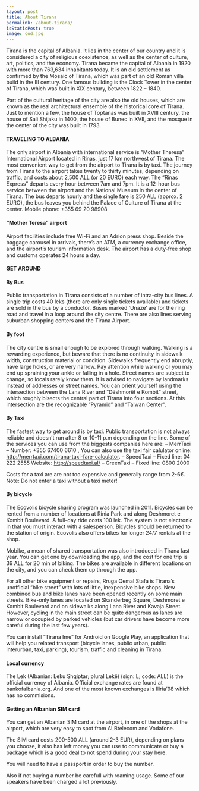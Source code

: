 ```yaml
---
layout: post
title: About Tirana
permalink: /about-tirana/
isStaticPost: true
image: cod.jpg
---
```




Tirana is the capital of Albania. It lies in the center of our country and it is considered a city of religious coexistence, as well as the center of culture, art, politics, and the economy. Tirana became the capital of Albania in 1920 with more than 763,634 inhabitants today. It is an old settlement as confirmed by the Mosaic of Tirana, which was part of an old Roman villa build in the III century. One famous building is the Clock Tower in the center of Tirana, which was built in XIX century, between 1822 – 1840.

Part of the cultural heritage of the city are also the old houses, which are known as the real architectural ensemble of the historical core of Tirana. Just to mention a few, the house of Toptanas was built in XVIII century, the house of Sali Shijaku in 1400, the house of Bunec in XVII, and the mosque in the center of the city was built in 1793.

#### TRAVELING TO ALBANIA

The only airport in Albania with international service is “Mother Theresa” International Airport located in Rinas, just 17 km northwest of Tirana. The most convenient way to get from the airport to Tirana is by taxi. The journey from Tirana to the airport takes twenty to thirty minutes, depending on traffic, and costs about 2,500 ALL (or 20 EURO) each way. The “Rinas Express” departs every hour between 7am and 7pm. It is a 12-hour bus service between the airport and the National Museum in the center of Tirana. The bus departs hourly and the single fare is 250 ALL (approx. 2 EURO), the bus leaves you behind the Palace of Culture of Tirana at the center. Mobile phone: +355 69 20 98908

#### “Mother Teresa” airport

Airport facilities include free Wi-Fi and an Adrion press shop. Beside the baggage carousel in arrivals, there’s an ATM, a currency exchange office, and the airport’s tourism information desk. The airport has a duty-free shop and customs operates 24 hours a day.

#### GET AROUND

#### By Bus

Public transportation in Tirana consists of a number of intra-city bus lines. A single trip costs 40 leks (there are only single tickets available) and tickets are sold in the bus by a conductor. Buses marked ‘Unaze’ are for the ring road and travel in a loop around the city centre. There are also lines serving suburban shopping centers and the Tirana Airport.

#### By foot

The city centre is small enough to be explored through walking. Walking is a rewarding experience, but beware that there is no continuity in sidewalk width, construction material or condition. Sidewalks frequently end abruptly, have large holes, or are very narrow. Pay attention while walking or you may end up spraining your ankle or falling in a hole. Street names are subject to change, so locals rarely know them. It is advised to navigate by landmarks instead of addresses or street names. You can orient yourself using the intersection between the Lana River and “Dëshmorët e Kombit” street, which roughly bisects the central part of Tirana into four sections. At this intersection are the recognizable “Pyramid” and “Taiwan Center”.

####   By Taxi

The fastest way to get around is by taxi. Public transportation is not always reliable and doesn’t run after 8 or 10-11 p.m depending on the line. Some of the services you can use from the biggests companies here are:
– MerrTaxi – Number: +355 67400 6610 , You can also use the taxi fair calulator online: http://merrtaxi.com/tirana-taxi-fare-calculator.
– SpeedTaxi – Fixed line: 04 222 2555 Website: http://speedtaxi.al/
– GreenTaxi – Fixed line: 0800 2000

Costs for a taxi are are not too expensive and generally range from 2-6€.
Note: Do not enter a taxi without a taxi meter!

####   By bicycle

The Ecovolis bicycle sharing program was launched in 2011. Bicycles can be rented from a number of locations at Rinia Park and along Deshmoret e Kombit Boulevard. A full-day ride costs 100 lek. The system is not electronic in that you must interact with a salesperson. Bicycles should be returned to the station of origin. Ecovolis also offers bikes for longer 24/7 rentals at the shop.

Mobike, a mean of shared transportation was also introduced in Tirana last year. You can get one by downloading the app, and the cost for one trip is 39 ALL for 20 min of biking. The bikes are available in different locations on the city, and you can check them up through the app.

For all other bike equipment or repairs, Rruga Qemal Stafa is Tirana’s unofficial “bike street” with lots of little, inexpensive bike shops. New combined bus and bike lanes have been opened recently on some main streets. Bike-only lanes are located on Skanderbeg Square, Deshmoret e Kombit Boulevard and on sidewalks along Lana River and Kavaja Street. However, cycling in the main street can be quite dangerous as lanes are narrow or occupied by parked vehicles (but car drivers have become more careful during the last few years).

You can install “Tirana Ime” for Android on Google Play, an application that will help you related transport (bicycle lanes, public urban, public interurban, taxi, parking), tourism, traffic and cleaning in Tirana.

####  Local currency

The Lek (Albanian: Leku Shqiptar; plural Lekë) (sign: L; code: ALL) is the official currency of Albania. Official exchange rates are found at bankofalbania.org. And one of the most known exchanges is Iliria’98 which has no commisions.

#### Getting an Albanian SIM card

You can get an Albanian SIM card at the airport, in one of the shops at the airport, which are very easy to spot from ALBtelecom and Vodafone.

The SIM card costs 200-500 ALL (around 2-3 EUR), depending on plans you choose, it also has left money you can use to communicate or buy a package which is a good deal to not spend during your stay here.  

You will need to have a passport in order to buy the number.

Also if not buying a number be carefull with roaming usage. Some of our speakers have  been charged a lot previously.
